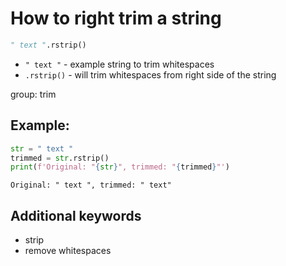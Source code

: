 # How to right trim a string

```python
" text ".rstrip()
```

- `" text "` - example string to trim whitespaces
- `.rstrip()` - will trim whitespaces from right side of the string

group: trim

## Example: 
```python
str = " text "
trimmed = str.rstrip()
print(f'Original: "{str}", trimmed: "{trimmed}"')
```
```
Original: " text ", trimmed: " text"

```

## Additional keywords
- strip
- remove whitespaces
